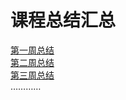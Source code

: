 # 课程总结汇总
[第一周总结](https://github.com/saturn-lab/BDMI-2020A/blob/master/Memos/Study-Memo/12-Day1.md)\
[第二周总结](https://github.com/saturn-lab/BDMI-2020A/blob/master/Memos/Study-Memo/12-Day2.md)\
[第三周总结](https://github.com/saturn-lab/BDMI-2020A/blob/master/Memos/Study-Memo/12-Day3.md)\
…………

